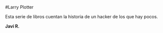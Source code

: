 #Larry Plotter

Esta serie de libros cuentan la historia de un hacker de los que hay pocos.

**Javi R.**
